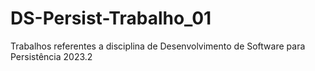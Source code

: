 # DS-Persist-Trabalho_01
Trabalhos referentes a disciplina de Desenvolvimento de Software para Persistência 2023.2
